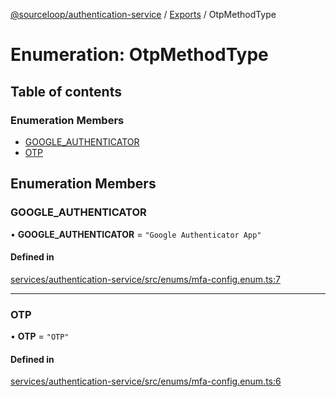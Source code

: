 [@sourceloop/authentication-service](../README.md) / [Exports](../modules.md) / OtpMethodType

# Enumeration: OtpMethodType

## Table of contents

### Enumeration Members

- [GOOGLE\_AUTHENTICATOR](OtpMethodType.md#google_authenticator)
- [OTP](OtpMethodType.md#otp)

## Enumeration Members

### GOOGLE\_AUTHENTICATOR

• **GOOGLE\_AUTHENTICATOR** = ``"Google Authenticator App"``

#### Defined in

[services/authentication-service/src/enums/mfa-config.enum.ts:7](https://github.com/sourcefuse/loopback4-microservice-catalog/blob/93a7f917/services/authentication-service/src/enums/mfa-config.enum.ts#L7)

___

### OTP

• **OTP** = ``"OTP"``

#### Defined in

[services/authentication-service/src/enums/mfa-config.enum.ts:6](https://github.com/sourcefuse/loopback4-microservice-catalog/blob/93a7f917/services/authentication-service/src/enums/mfa-config.enum.ts#L6)
